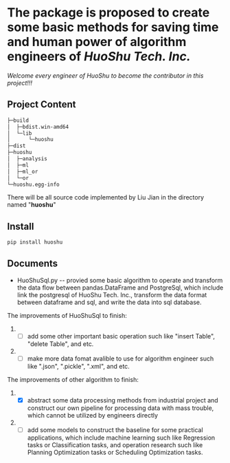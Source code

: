 
# The package is proposed to create some basic methods for saving time and human power of algorithm engineers of ***HuoShu Tech. Inc.***

 *Welcome every engineer of HuoShu to become the contributor in this project!!!*

## Project Content
```bash
├─build
│  ├─bdist.win-amd64
│  └─lib
│      └─huoshu
├─dist
├─huoshu
│  ├─analysis
│  ├─ml
│  ├─ml_or
│  └─or
└─huoshu.egg-info
```

There will be all source code implemented by Liu Jian in the directory named "**huoshu**"

## Install
```python
pip install huoshu
```

## Documents

- HuoShuSql.py -- provied some basic algorithm to operate and transform the data flow between pandas.DataFrame and PostgreSql, which include link the postgresql of HuoShu Tech. Inc., transform the data format between dataframe and sql, and write the data into sql database.  

The improvements of HuoShuSql to finish:
1. - [ ] add some other important basic operation such like "insert Table", "delete Table", and etc. 
2. - [ ] make more data fomat avalible to use for algorithm engineer such like ".json", ".pickle", ".xml", and etc.

The improvements of other algorithm to finish:
1. - [x] abstract some data processing methods from industrial project and construct our own pipeline for processing data with mass trouble, which cannot be utilized by engineers directly
2. - [ ] add some models to construct the baseline for some practical applications, which include machine learning such like Regression tasks or Classification tasks, and operation research such like Planning Optimization tasks or Scheduling Optimization tasks. 
